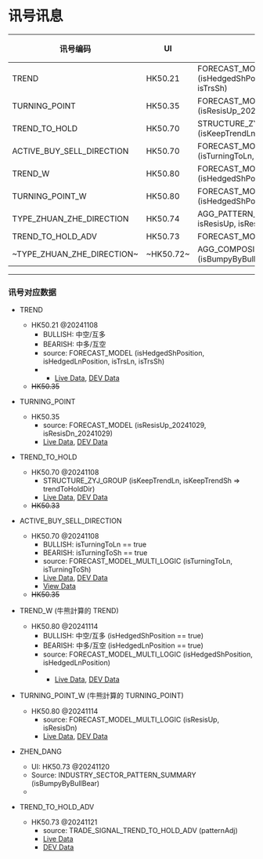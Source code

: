 # 讯号讯息
| 讯号编码 | UI | 數據源 | 數據 | 數據 | 生成日期 |
| --- | --- | --- | --- | --- | --- |
| TREND | HK50.21 | FORECAST_MODEL <br /> (isHedgedShPosition, isHedgedLnPosition, isTrsLn, isTrsSh) | [Live](http://192.168.25.240:3020/symbolmonitor/infolist/FORECAST_MODEL?header=tsFm,tsFmF,isHedgedShPosition,isHedgedLnPosition,isTrsLn,isTrsSh) | [DEV](http://192.168.25.201:3050/symbolmonitor/infolist/FORECAST_MODEL?header=tsFm,tsFmF,isHedgedShPosition,isHedgedLnPosition,isTrsLn,isTrsSh) | 20241108 |
| TURNING_POINT | HK50.35 | FORECAST_MODEL <br /> (isResisUp_20241029, isResisDn_20241029) | [Live](http://192.168.25.240:3020/symbolmonitor/infolist/FORECAST_MODEL?header=tsFm,tsFmF,isResisUp_20241029,isResisDn_20241029) | [DEV](http://192.168.25.201:3050/symbolmonitor/infolist/STRUCTURE_ZYJ_GROUP?header=tsFm,tsFmF,isKeepTrendLn,isKeepTrendSh,trendToHoldDir) | --- |
| TREND_TO_HOLD | HK50.70 | STRUCTURE_ZYJ_GROUP <br /> (isKeepTrendLn, isKeepTrendSh => trendToHoldDir) | [Live](http://192.168.25.240:3020/symbolmonitor/infolist/STRUCTURE_ZYJ_GROUP?header=tsFm,tsFmF,isKeepTrendLn,isKeepTrendSh,trendToHoldDir) | [DEV](http://192.168.25.201:3050/symbolmonitor/infolist/STRUCTURE_ZYJ_GROUP?header=tsFm,tsFmF,isKeepTrendLn,isKeepTrendSh,trendToHoldDir) | 20241108 |
| ACTIVE_BUY_SELL_DIRECTION | HK50.70 | FORECAST_MODEL_MULTI_LOGIC <br />(isTurningToLn, isTurningToSh) | [Live](http://192.168.25.240:3020/symbolmonitor/infolist/STRUCTURE_ZYJ_GROUP?header=tsFm,tsFmF,isTurningToLn,isTurningToSh) | [DEV](http://192.168.25.201:3050/symbolmonitor/infolist/STRUCTURE_ZYJ_GROUP?header=tsFm,tsFmF,isTurningToLn,isTurningToSh) | 20241108 |
| TREND_W | HK50.80 | FORECAST_MODEL_MULTI_LOGIC <br /> (isHedgedShPosition, isHedgedLnPosition) | [Live](http://192.168.25.240:3020/symbolmonitor/infolist/FORECAST_MODEL_MULTI_LOGIC?symbol=HSI_WARRANT&header=tsFm,tsFmF,isHedgedShPosition,isHedgedLnPosition) | [DEV](http://192.168.25.201:3050/symbolmonitor/infolist/FORECAST_MODEL_MULTI_LOGIC?symbol=HSI_WARRANT&header=tsFm,tsFmF,isHedgedShPosition,isHedgedLnPosition) | 20241114 |
| TURNING_POINT_W | HK50.80 | FORECAST_MODEL_MULTI_LOGIC <br /> (isHedgedShPosition, isHedgedLnPosition) | [Live](http://192.168.25.240:3020/symbolmonitor/infolist/FORECAST_MODEL_MULTI_LOGIC?symbol=HSI_WARRANT&header=tsFm,tsFmF,isResisUp,isResisDn) | [DEV](http://192.168.25.201:3050/symbolmonitor/infolist/FORECAST_MODEL_MULTI_LOGIC?symbol=HSI_WARRANT&header=tsFm,tsFmF,isResisUp,isResisDn) | 20241114 |
| TYPE_ZHUAN_ZHE_DIRECTION | HK50.74 | AGG_PATTERN_BY_ACTIVE_BS_AND_VOLUME_DISCH <br />isResisUp, isResisDn | [Live](http://192.168.25.240:3020/symbolmonitor/infolist/AGG_PATTERN_BY_ACTIVE_BS_AND_VOLUME_DISCH?header=tsFm,tsFmF,isResisUp,isResisDn) | [DEV](http://192.168.25.201:3050/symbolmonitor/infolist/AGG_PATTERN_BY_ACTIVE_BS_AND_VOLUME_DISCH?header=tsFm,tsFmF,isResisUp,isResisDn) | 20241125 |
| TREND_TO_HOLD_ADV | HK50.73 | FORECAST_MODEL | [Live](http://192.168.25.240:3020/symbolmonitor/infolist/TRADE_SIGNAL_TREND_TO_HOLD_ADV) | [DEV](http://192.168.25.201:3050/symbolmonitor/infolist/TRADE_SIGNAL_TREND_TO_HOLD_ADV) | 20241121 |
| ~TYPE_ZHUAN_ZHE_DIRECTION~ | ~HK50.72~ | AGG_COMPOSITE_ZYJ_BULL_BEAR_PATTERN (isBumpyByBullBear) | | | 20241120 |



---



### 讯号对应数据
- TREND
  - HK50.21 @20241108
    - BULLISH: 中空/互多
    - BEARISH: 中多/互空
    - source: FORECAST_MODEL (isHedgedShPosition, isHedgedLnPosition, isTrsLn, isTrsSh)
    - - [Live Data](http://192.168.25.240:3020/symbolmonitor/infolist/FORECAST_MODEL?header=tsFm,tsFmF,isHedgedShPosition,isHedgedLnPosition,isTrsLn,isTrsSh), [DEV Data](http://192.168.25.201:3050/symbolmonitor/infolist/FORECAST_MODEL?header=tsFm,tsFmF,isHedgedShPosition,isHedgedLnPosition,isTrsLn,isTrsSh)
  - ~~HK50.35~~
- TURNING_POINT
  - HK50.35
    - source: FORECAST_MODEL (isResisUp_20241029, isResisDn_20241029)
    - [Live Data](http://192.168.25.240:3020/symbolmonitor/infolist/FORECAST_MODEL?header=tsFm,tsFmF,isResisUp_20241029,isResisDn_20241029), [DEV Data](http://192.168.25.201:3050/symbolmonitor/infolist/FORECAST_MODEL?header=tsFm,tsFmF,isResisUp_20241029,isResisDn_20241029)
- TREND_TO_HOLD
  - HK50.70 @20241108
    - STRUCTURE_ZYJ_GROUP (isKeepTrendLn, isKeepTrendSh => trendToHoldDir)
    - [Live Data](http://192.168.25.240:3020/symbolmonitor/infolist/STRUCTURE_ZYJ_GROUP?header=tsFm,tsFmF,isKeepTrendLn,isKeepTrendSh,trendToHoldDir), [DEV Data](http://192.168.25.201:3050/symbolmonitor/infolist/STRUCTURE_ZYJ_GROUP?header=tsFm,tsFmF,isKeepTrendLn,isKeepTrendSh,trendToHoldDir)
  - ~~HK50.33~~
- ACTIVE_BUY_SELL_DIRECTION
  - HK50.70 @20241108
    - BULLISH: isTurningToLn == true
    - BEARISH: isTurningToSh == true
    - source: FORECAST_MODEL_MULTI_LOGIC (isTurningToLn, isTurningToSh)
    - [Live Data](http://192.168.25.240:3020/symbolmonitor/infolist/STRUCTURE_ZYJ_GROUP?header=tsFm,tsFmF,isTurningToLn,isTurningToSh), [DEV Data](http://192.168.25.201:3050/symbolmonitor/infolist/STRUCTURE_ZYJ_GROUP?header=tsFm,tsFmF,isTurningToLn,isTurningToSh)
    - <a href="http://192.168.25.240:3020/symbolmonitor/infolist/STRUCTURE_ZYJ_GROUP?header=tsFm,tsFmF,isTurningToLn,isTurningToSh" target="_blank">View Data</a>
  - ~~HK50.35~~
- TREND_W (牛熊計算的 TREND)
  - HK50.80 @20241114
    - BULLISH: 中空/互多 (isHedgedShPosition == true)
    - BEARISH: 中多/互空 (isHedgedLnPosition == true)
    - source: FORECAST_MODEL_MULTI_LOGIC (isHedgedShPosition, isHedgedLnPosition)
    - - [Live Data](http://192.168.25.240:3020/symbolmonitor/infolist/FORECAST_MODEL_MULTI_LOGIC?symbol=HSI_WARRANT&header=tsFm,tsFmF,isHedgedShPosition,isHedgedLnPosition), [DEV Data](http://192.168.25.201:3050/symbolmonitor/infolist/FORECAST_MODEL_MULTI_LOGIC?symbol=HSI_WARRANT&header=tsFm,tsFmF,isHedgedShPosition,isHedgedLnPosition)
- TURNING_POINT_W (牛熊計算的 TURNING_POINT)
  - HK50.80 @20241114
    - source: FORECAST_MODEL_MULTI_LOGIC (isResisUp, isResisDn)
    - [Live Data](http://192.168.25.240:3020/symbolmonitor/infolist/FORECAST_MODEL_MULTI_LOGIC?symbol=HSI_WARRANT&header=tsFm,tsFmF,isResisUp,isResisDn), [DEV Data](http://192.168.25.201:3050/symbolmonitor/infolist/FORECAST_MODEL_MULTI_LOGIC?symbol=HSI_WARRANT&header=tsFm,tsFmF,isResisUp,isResisDn)

- ZHEN_DANG
  - UI: HK50.73 @20241120
  - Source: INDUSTRY_SECTOR_PATTERN_SUMMARY (isBumpyByBullBear)
  - 

- TREND_TO_HOLD_ADV
  - HK50.73 @20241121
    - source: TRADE_SIGNAL_TREND_TO_HOLD_ADV (patternAdj)
    - [Live Data](http://192.168.25.240:3020/symbolmonitor/infolist/TRADE_SIGNAL_TREND_TO_HOLD_ADV)
    - [DEV Data](http://192.168.25.201:3050/symbolmonitor/infolist/TRADE_SIGNAL_TREND_TO_HOLD_ADV)


